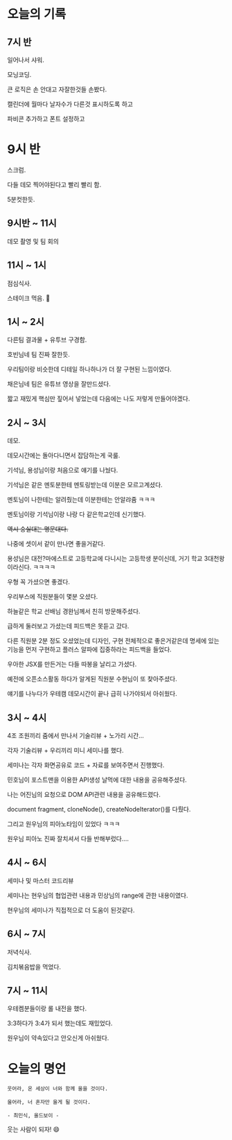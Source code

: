 # 오늘의 기록

## 7시 반

일어나서 샤워.

모닝코딩.

큰 로직은 손 안대고 자잘한것들 손봤다.

캘린더에 월마다 날자수가 다른것 표시하도록 하고

파비콘 추가하고 폰트 설정하고

# 9시 반

스크럼.

다들 데모 찍어야된다고 빨리 빨리 함.

5분컷한듯.

## 9시반 ~ 11시

데모 촬영 및 팀 회의

## 11시 ~ 1시

점심식사.

스테이크 먹음. 🥩

## 1시 ~ 2시

다른팀 결과물 + 유투브 구경함.

호빈님네 팀 진짜 잘한듯.

우리팀이랑 비슷한데 디테일 하나하나가 더 잘 구현된 느낌이였다.

채은님네 팀은 유튜브 영상을 잘만드셨다.

짧고 재밌게 핵심만 짚어서 넣었는데 다음에는 나도 저렇게 만들어야겠다.

## 2시 ~ 3시

데모.

데모시간에는 돌아다니면서 잡담하는게 국룰.

기석님, 용성님이랑 처음으로 얘기를 나눴다.

기석님은 같은 멘토분한테 멘토링받는데 이분은 모르고계셨다.

멘토님이 나한테는 알려줬는데 이분한테는 안알랴쥼 ㅋㅋㅋ

멘토님이랑 기석님이랑 나랑 다 같은학교인데 신기했다.

~~역시 숭실대는 명문대다.~~

나중에 셋이서 같이 만나면 좋을거같다.

용성님은 대전?마에스트로 고등학교에 다니시는 고등학생 분이신데, 거기 학교 3대천왕이라신다. ㅋㅋㅋㅋ

우형 꼭 가셨으면 좋겠다.

우리부스에 직원분들이 몇분 오셨다.

하늘같은 학교 선배님 경완님께서 친히 방문해주셨다.

급하게 둘러보고 가셨는데 피드백은 못듣고 갔다.

다른 직원분 2분 정도 오셨었는데 디자인, 구현 전체적으로 좋은거같은데 명세에 있는 기능을 먼저 구현하고 플러스 알파에 집중하라는 피드백을 들었다.

우아한 JSX를 만든거는 다들 따봉을 날리고 가셨다.

예전에 오픈소스활동 하다가 알게된 직원분 수현님이 또 찾아주셨다.

얘기를 나누다가 우테캠 데모시간이 끝나 급히 나가야되서 아쉬웠다.

## 3시 ~ 4시

4조 조원끼리 줌에서 만나서 기술리뷰 + 노가리 시간...

각자 기술리뷰 + 우리끼리 미니 세미나를 했다.

세미나는 각자 화면공유로 코드 + 자료를 보여주면서 진행했다.

민호님이 포스트맨을 이용한 API생성 날먹에 대한 내용을 공유해주셨다.

나는 어진님의 요청으로 DOM API관련 내용을 공유해드렸다.

document fragment, cloneNode(), createNodeIterator()를 다뤘다.

그리고 원우님의 피아노타임이 있었다 ㅋㅋㅋ

원우님 피아노 진짜 잘치셔서 다들 반해부렀다....

## 4시 ~ 6시

세미나 및 마스터 코드리뷰

세미나는 현우님의 협업관련 내용과 민상님의 range에 관한 내용이였다.

현우님의 세미나가 직접적으로 더 도움이 된것같다.

## 6시 ~ 7시

저녁식사.

김치볶음밥을 먹었다.

## 7시 ~ 11시

우테켐분들이랑 롤 내전을 했다.

3:3하다가 3:4가 되서 했는데도 재밌었다.

원우님이 약속있다고 안오신게 아쉬웠다.

# 오늘의 명언

```
웃어라, 온 세상이 너와 함께 울을 것이다.

울어라, 너 혼자만 울게 될 것이다.

- 최민식, 올드보이 -
```

웃는 사람이 되자! 😄
